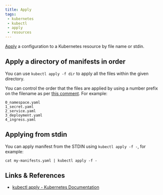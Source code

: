 ```yaml
---
title: Apply
tags:
 - kubernetes
 - kubectl
 - apply
 - resources
---
```


[Apply](https://kubernetes.io/docs/reference/kubectl/generated/kubectl_apply/) a configuration to a Kubernetes resource by file name or stdin.
<!--more-->

## Apply a directory of manifests in order

You can use `kubectl apply -f dir` to apply all the files within the given directory.

You can control the order that the files are applied by using a number prefix on the filename as per [this comment](https://github.com/kubernetes/kubernetes/issues/16448#issuecomment-454218437).
For example:

```text
0_namespace.yaml
1_secret.yaml
2_service.yaml
3_deployment.yaml
4_ingress.yaml
```

## Applying from stdin

You can apply manifest from the STDIN using `kubectl apply -f -`, for example:

```shell
cat my-manifests.yaml | kubectl apply -f -
```

## Links & References

* [kubectl apply - Kubernetes Documentation](https://kubernetes.io/docs/reference/kubectl/generated/kubectl_apply/)